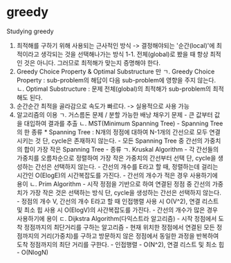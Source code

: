 # greedy
Studying greedy

1. 최적해를 구하기 위해 사용되는 근사적인 방식
   -> 결정해야되는 '순간(local)'에 최적이라고 생각되는 것을 선택해나가는 방식
   1-1. 전체(global)로 봤을 때 항상 최적인 것은 아니다.
        그러므로 최적해가 맞는지 증명해야 한다.
2. Greedy Choice Property & Optimal Substructure 만
   ㄱ. Greedy Choice Property
       : sub-problem의 해답이 다음 sub-problem에 영향을 주지 않는다.
   ㄴ. Optimal Substructure
       : 문제 전체(global)의 최적해가 sub-problem의 최적해도 된다.
3. 순간순간 최적을 골라감으로 속도가 빠르다.
   -> 실용적으로 사용 가능
4. 알고리즘의 이용
   ㄱ. 거스름돈 문제 / 분할 가능한 배낭 채우기 문제
       - 큰 값부터 값을 대입하여 결과를 추출
   ㄴ. MST(Minimum Spanning Tree)
       - Spanning Tree의 한 종류
         * Spanning Tree
           : N개의 정점에 대하여 N-1개의 간선으로 모두 연결시키는 것
             단, cycle은 존재하지 않는다.
       - 모든 Spanning Tree 중 간선의 가중치의 합이 가장 작은 Spanning Tree
       - 종류
         ㄱ. Kruskal Algorithm
             - 각 간선들의 가중치를 오름차순으로 정렬하여 가장 작은 가중치의 간선부터 선택
               단, cycle을 생성하는 간선은 선택하지 않는다.
             - 간선의 개수를 E라고 할 때, 정렬하는데 걸리는 시간인 O(ElogE)의 시간복잡도를 가진다.
             - 간선의 개수가 적은 경우 사용하기에 용이
         ㄴ. Prim Algorithm
             - 시작 정점을 기반으로 하여 연결된 정점 중 간선의 가중치가 가장 작은 것은 선택하는 방식
               단, cycle을 생성하는 간선은 선택하지 않는다.
             - 정점의 개수 V, 간선의 개수 E라고 할 때
               인접행렬 사용 시 O(V^2), 연결 리스트 및 최소 힙 사용 시 O(ElogV)의 사간복잡도를 가진다.
             - 간선의 개수가 많은 경우 사용하기에 용이
   ㄷ. Dijkstra Algorithm(다익스트라 알고리즘)
       - 시작 정점에서 도착 정점까지의 최단거리를 구하는 알고리즘
       - 현재 위치한 정점에서 연결된 모든 정점까지의 거리(가중치)를 구하고
         방문하지 않은 정점에서 동일한 과정을 반복하여
         도착 정점까지의 최단 거리를 구한다.
       - 인접행렬 - O(N^2), 연결 리스트 및 최소 힙 - O(NlogN)
   
